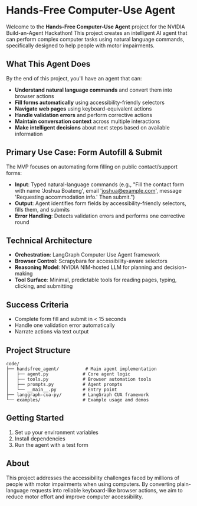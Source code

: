 # Hands-Free Computer-Use Agent

Welcome to the **Hands-Free Computer-Use Agent** project for the NVIDIA Build-an-Agent Hackathon! This project creates an intelligent AI agent that can perform complex computer tasks using natural language commands, specifically designed to help people with motor impairments.

## What This Agent Does

By the end of this project, you'll have an agent that can:

* **Understand natural language commands** and convert them into browser actions
* **Fill forms automatically** using accessibility-friendly selectors
* **Navigate web pages** using keyboard-equivalent actions
* **Handle validation errors** and perform corrective actions
* **Maintain conversation context** across multiple interactions
* **Make intelligent decisions** about next steps based on available information

## Primary Use Case: Form Autofill & Submit

The MVP focuses on automating form filling on public contact/support forms:

- **Input**: Typed natural-language commands (e.g., "Fill the contact form with name 'Joshua Boateng', email 'joshua@example.com', message 'Requesting accommodation info.' Then submit.")
- **Output**: Agent identifies form fields by accessibility-friendly selectors, fills them, and submits
- **Error Handling**: Detects validation errors and performs one corrective round

## Technical Architecture

- **Orchestration**: LangGraph Computer Use Agent framework
- **Browser Control**: Scrapybara for accessibility-aware selectors
- **Reasoning Model**: NVIDIA NIM-hosted LLM for planning and decision-making
- **Tool Surface**: Minimal, predictable tools for reading pages, typing, clicking, and submitting

## Success Criteria

- Complete form fill and submit in < 15 seconds
- Handle one validation error automatically
- Narrate actions via text output

## Project Structure

```
code/
├── handsfree_agent/          # Main agent implementation
│   ├── agent.py             # Core agent logic
│   ├── tools.py             # Browser automation tools
│   ├── prompts.py           # Agent prompts
│   └── __main__.py          # Entry point
├── langgraph-cua-py/        # LangGraph CUA framework
└── examples/                # Example usage and demos
```

## Getting Started

1. Set up your environment variables
2. Install dependencies
3. Run the agent with a test form

## About

This project addresses the accessibility challenges faced by millions of people with motor impairments when using computers. By converting plain-language requests into reliable keyboard-like browser actions, we aim to reduce motor effort and improve computer accessibility.



